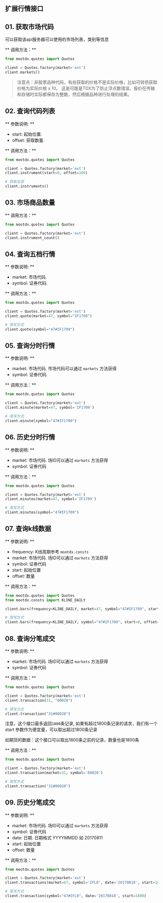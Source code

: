## 扩展行情接口

## 01. 获取市场代码

可以获取该api服务器可以使用的市场列表，类别等信息

** 调用方法：**
```python
from mootdx.quotes import Quotes

client = Quotes.factory(market='ext')
client.markets()

```

> 注意点：非股票品种代码，有些获取的价格不是实际价格，比如可转债获取价格为实际价格 x 10。
> 这是可能是TDX为了防止浮点数错误，报价在传输和存储时实际都保存为整数，然后根据品种进行处理的结果。


## 02. 查询代码列表

** 参数说明: **

 - start: 起始位置.
 - offset: 获取数量.

** 调用方法：**
```python
from mootdx.quotes import Quotes

client = Quotes.factory(market='ext')
client.instrument(start=0, offset=100)

# 获取全部
client.instruments()
```

## 03. 市场商品数量

** 调用方法：**
```python
from mootdx.quotes import Quotes

client = Quotes.factory(market='ext')
client.instrument_count()

```

## 04. 查询五档行情

** 参数说明: **

 - market: 市场代码.
 - symbol: 证券代码.

** 调用方法：**
```python
from mootdx.quotes import Quotes

client = Quotes.factory(market='ext')
client.quote(market=47, symbol="IF1709")

# 简写方式
client.quote(symbol="47#IF1709")
```

## 05. 查询分时行情

** 参数说明: **

 - market: 市场代码. 市场代码可以通过 `markets` 方法获得
 - symbol: 证券代码.

** 调用方法：**
```python
from mootdx.quotes import Quotes

client = Quotes.factory(market='ext')
client.minute(market=47, symbol='IF1709')

# 简写方式
client.minute(symbol="47#IF1709")
```

## 06. 历史分时行情

** 参数说明: **

 - market: 市场代码. 场ID可以通过 `markets` 方法获得
 - symbol: 证券代码

** 调用方法：**
```python
from mootdx.quotes import Quotes

client = Quotes.factory(market='ext')
client.minutes(market=47, symbol='IF1709')

# 简写方式
client.minutes(symbol="47#IF1709")
```

## 07. 查询k线数据

** 参数说明: **

 - frequency: K线周期参考 `mootdx.consts`
 - market: 市场代码. 场ID可以通过 `markets` 方法获得
 - symbol: 证券代码
 - start: 起始位置
 - offset: 数量

** 调用方法：**
```python
from mootdx.quotes import Quotes
from mootdx.consts import KLINE_DAILY

client.bars(frequency=KLINE_DAILY, market=47, symbol="47#IF1709", start=0, offset=100)

# 简写方式
client.bars(frequency=KLINE_DAILY, symbol="47#IF1709", start=0, offset=100)
```

## 08. 查询分笔成交

** 参数说明: **

 - market: 市场代码. 场ID可以通过 `markets` 方法获得
 - symbol: 证券代码

** 调用方法：**
```python
from mootdx.quotes import Quotes

client = Quotes.factory(market='ext')
client.transaction(31, "00020")

# 简写方式
client.transaction("31#00020")
```

注意，这个接口最多返回`1800`条记录, 如果有超过1800条记录的请求，我们有一个start 参数作为便宜量，可以取出超过1800条记录

如期货的数据：这个接口可以取出1800条之前的记录，数量也是1800条

** 调用方法：**
```python
from mootdx.quotes import Quotes

client = Quotes.factory(market='ext')
client.transaction(market=31, symbol='00020')

# 简写方式
client.transaction("31#00020")
```

## 09. 历史分笔成交

** 参数说明: **

- market: 市场代码. 场ID可以通过 `markets` 方法获得
- symbol: 证券代码
- date: 日期. 日期格式 YYYYMMDD 如 20170811
- start: 起始位置
- offset: 数量

** 调用方法：**
```python
from mootdx.quotes import Quotes

client = Quotes.factory(market='ext')
client.transactions(market=47, symbol='IFL0', date='20170810', start=1800)

# 简写方式
client.transaction(symbol="47#IFL0", date='20170810', start=1800)
```
